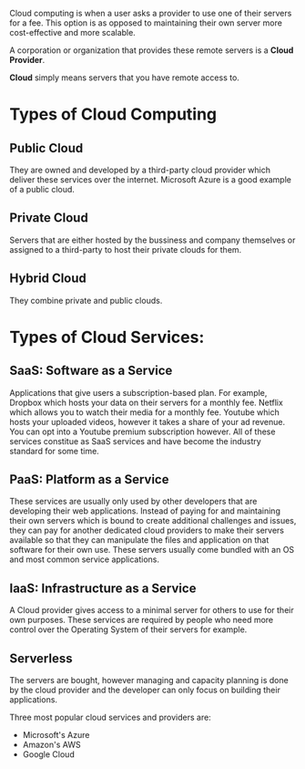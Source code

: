 
Cloud computing is when a user asks a provider to use one of their servers for a fee. This option is as opposed to maintaining their own server more cost-effective and more scalable. 

A corporation or organization that provides these remote servers is a **Cloud Provider**.

**Cloud** simply means servers that you have remote access to. 

# Types of Cloud Computing

## Public Cloud

They are owned and developed by a third-party cloud provider which deliver these services over the internet. Microsoft Azure is a good example of a public cloud.
## Private Cloud

Servers that are either hosted by the bussiness and company themselves or assigned to a third-party to host their private clouds for them.

## Hybrid Cloud

They combine private and public clouds. 


# Types of Cloud Services:

## SaaS: Software as a Service

Applications that give users a subscription-based plan. For example, Dropbox which hosts your data on their servers for a monthly fee. Netflix which allows you to watch their media for a monthly fee. Youtube which hosts your uploaded videos, however it takes a share of your ad revenue. You can opt into a Youtube premium subscription however. All of these services constitue as SaaS services and have become the industry standard for some time.

## PaaS: Platform as a Service

These services are usually only used by other developers that are developing their web applications. Instead of paying for and maintaining their own servers which is bound to create additional challenges and issues, they can pay for another dedicated cloud providers to make their servers available so that they can manipulate the files and application on that software for their own use. These servers usually come bundled with an OS and most common service applications.

## IaaS: Infrastructure as a Service

A Cloud provider gives access to a minimal server for others to use for their own purposes. These services are required by people who need more control over the Operating System of their servers for example. 

## Serverless

The servers are bought, however managing and capacity planning is done by the cloud provider and the developer can only focus on building their applications. 

Three most popular cloud services and providers are:

* Microsoft's Azure
* Amazon's AWS
* Google Cloud
